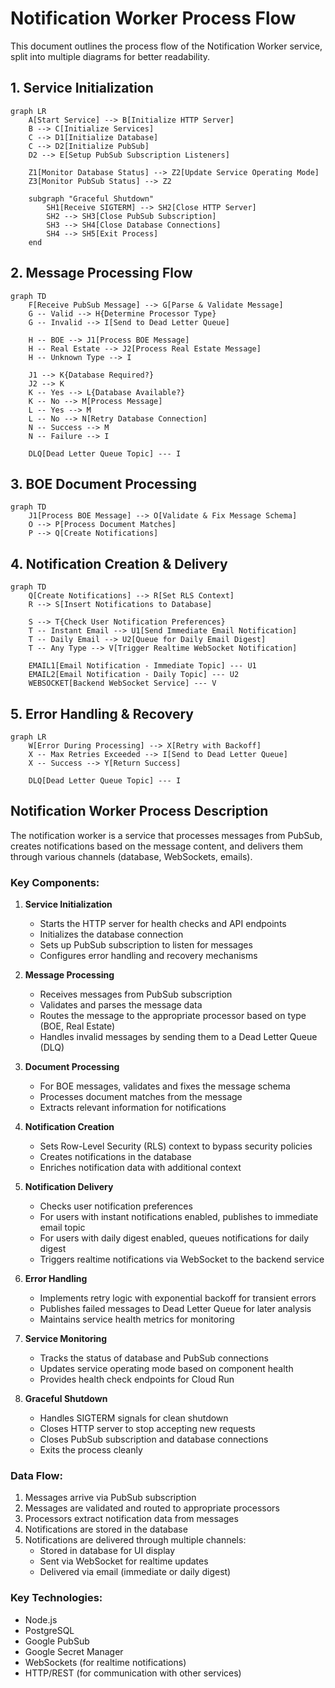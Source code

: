 # Notification Worker Process Flow

This document outlines the process flow of the Notification Worker service, split into multiple diagrams for better readability.

## 1. Service Initialization

```mermaid
graph LR
    A[Start Service] --> B[Initialize HTTP Server]
    B --> C[Initialize Services]
    C --> D1[Initialize Database]
    C --> D2[Initialize PubSub]
    D2 --> E[Setup PubSub Subscription Listeners]
    
    Z1[Monitor Database Status] --> Z2[Update Service Operating Mode]
    Z3[Monitor PubSub Status] --> Z2
    
    subgraph "Graceful Shutdown"
        SH1[Receive SIGTERM] --> SH2[Close HTTP Server]
        SH2 --> SH3[Close PubSub Subscription]
        SH3 --> SH4[Close Database Connections]
        SH4 --> SH5[Exit Process]
    end
```

## 2. Message Processing Flow

```mermaid
graph TD
    F[Receive PubSub Message] --> G[Parse & Validate Message]
    G -- Valid --> H{Determine Processor Type}
    G -- Invalid --> I[Send to Dead Letter Queue]
    
    H -- BOE --> J1[Process BOE Message]
    H -- Real Estate --> J2[Process Real Estate Message]
    H -- Unknown Type --> I
    
    J1 --> K{Database Required?}
    J2 --> K
    K -- Yes --> L{Database Available?}
    K -- No --> M[Process Message]
    L -- Yes --> M
    L -- No --> N[Retry Database Connection]
    N -- Success --> M
    N -- Failure --> I
    
    DLQ[Dead Letter Queue Topic] --- I
```

## 3. BOE Document Processing

```mermaid
graph TD
    J1[Process BOE Message] --> O[Validate & Fix Message Schema]
    O --> P[Process Document Matches]
    P --> Q[Create Notifications]
```

## 4. Notification Creation & Delivery

```mermaid
graph TD
    Q[Create Notifications] --> R[Set RLS Context]
    R --> S[Insert Notifications to Database]
    
    S --> T{Check User Notification Preferences}
    T -- Instant Email --> U1[Send Immediate Email Notification]
    T -- Daily Email --> U2[Queue for Daily Email Digest]
    T -- Any Type --> V[Trigger Realtime WebSocket Notification]
    
    EMAIL1[Email Notification - Immediate Topic] --- U1
    EMAIL2[Email Notification - Daily Topic] --- U2
    WEBSOCKET[Backend WebSocket Service] --- V
```

## 5. Error Handling & Recovery

```mermaid
graph LR
    W[Error During Processing] --> X[Retry with Backoff]
    X -- Max Retries Exceeded --> I[Send to Dead Letter Queue]
    X -- Success --> Y[Return Success]
    
    DLQ[Dead Letter Queue Topic] --- I
```

## Notification Worker Process Description

The notification worker is a service that processes messages from PubSub, creates notifications based on the message content, and delivers them through various channels (database, WebSockets, emails).

### Key Components:

1. **Service Initialization**
   - Starts the HTTP server for health checks and API endpoints
   - Initializes the database connection
   - Sets up PubSub subscription to listen for messages
   - Configures error handling and recovery mechanisms

2. **Message Processing**
   - Receives messages from PubSub subscription
   - Validates and parses the message data
   - Routes the message to the appropriate processor based on type (BOE, Real Estate)
   - Handles invalid messages by sending them to a Dead Letter Queue (DLQ)

3. **Document Processing**
   - For BOE messages, validates and fixes the message schema
   - Processes document matches from the message
   - Extracts relevant information for notifications

4. **Notification Creation**
   - Sets Row-Level Security (RLS) context to bypass security policies
   - Creates notifications in the database
   - Enriches notification data with additional context

5. **Notification Delivery**
   - Checks user notification preferences
   - For users with instant notifications enabled, publishes to immediate email topic
   - For users with daily digest enabled, queues notifications for daily digest
   - Triggers realtime notifications via WebSocket to the backend service

6. **Error Handling**
   - Implements retry logic with exponential backoff for transient errors
   - Publishes failed messages to Dead Letter Queue for later analysis
   - Maintains service health metrics for monitoring

7. **Service Monitoring**
   - Tracks the status of database and PubSub connections
   - Updates service operating mode based on component health
   - Provides health check endpoints for Cloud Run

8. **Graceful Shutdown**
   - Handles SIGTERM signals for clean shutdown
   - Closes HTTP server to stop accepting new requests
   - Closes PubSub subscription and database connections
   - Exits the process cleanly

### Data Flow:
1. Messages arrive via PubSub subscription
2. Messages are validated and routed to appropriate processors
3. Processors extract notification data from messages
4. Notifications are stored in the database
5. Notifications are delivered through multiple channels:
   - Stored in database for UI display
   - Sent via WebSocket for realtime updates
   - Delivered via email (immediate or daily digest)

### Key Technologies:
- Node.js
- PostgreSQL
- Google PubSub
- Google Secret Manager
- WebSockets (for realtime notifications)
- HTTP/REST (for communication with other services) 